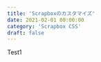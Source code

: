 ```yaml
---
title: 'Scrapboxのカスタマイズ'
date: 2021-02-01 00:00:00
category: 'Scrapbox CSS'
draft: false
---
```


Test1

